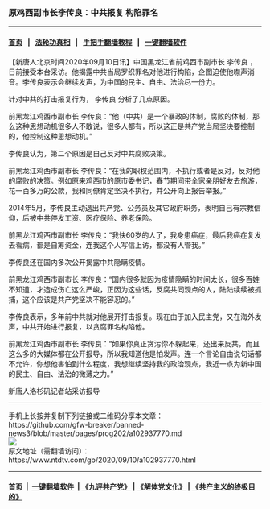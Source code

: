 ### 原鸡西副市长李传良：中共报复 构陷罪名
------------------------

#### [首页](https://github.com/gfw-breaker/banned-news3/blob/master/README.md) &nbsp;&nbsp;|&nbsp;&nbsp; [法轮功真相](https://github.com/begood0513/basic/blob/master/README.md)  &nbsp;&nbsp;|&nbsp;&nbsp; [手把手翻墙教程](https://github.com/gfw-breaker/guides/wiki)  &nbsp;&nbsp;|&nbsp;&nbsp; [一键翻墙软件](https://github.com/gfw-breaker/nogfw/blob/master/README.md)  



<div><div class="post_content" itemprop="articleBody">
 <p>
  【新唐人北京时间2020年09月10日讯】中国黑龙江省前鸡西市副市长
  <ok href="https://www.ntdtv.com/gb/李传良.htm">
   李传良
  </ok>
  ，日前接受本台采访。他揭露中共当局罗织罪名对他进行构陷，企图迫使他噤声消音。李传良表示会继续发声，为中国的民主、自由、法治尽一份力。
 </p>
 <p>
  针对中共的打击报复行为，
  <ok href="https://www.ntdtv.com/gb/李传良.htm">
   李传良
  </ok>
  分析了几点原因。
 </p>
 <p>
  前黑龙江鸡西市副市长 李传良：“他（中共）是一个暴政的体制，腐败的体制，那么这种思想动机很多人不敢说，很多人都有，所以这正是共产党当局坚决要控制的，他控制这种思想动机。”
 </p>
 <p>
  李传良认为，第二个原因是自己反对中共腐败决策。
 </p>
 <p>
  前黑龙江鸡西市副市长 李传良：“在我的职权范围内，不执行或者是反对，反对他的腐败的决策。例如原来鸡西市的原市委书记，春节期间带全家亲朋好友去旅游，花一百多万的公款，我和同僚肯定坚决不执行，并公开向上报告举报。”
 </p>
 <p>
  2014年5月，李传良主动退出共产党、公务员及其它政府职务，表明自己有宗教信仰，后被中共停发工资、医疗保险、养老保险。
 </p>
 <p>
  前黑龙江鸡西市副市长 李传良：“我快60岁的人了，我身患癌症，最后我癌症复发去看病，都是自筹资金，连我这个人写信上访，都没有人管我。”
 </p>
 <p>
  李传良还在国内多次公开揭露中共隐瞒疫情。
 </p>
 <p>
  前黑龙江鸡西市副市长 李传良：“国内很多就因为疫情隐瞒的时间太长，很多百姓不知道，才造成伤亡这么严峻，正因为这些话，反腐共同观点的人，陆陆续续被抓捕，这个应该是共产党坚决不能容忍的。”
 </p>
 <p>
  李传良表示，多年前中共就对他展开打击报复。现在由于加入民主党，又在海外发声，中共开始进行报复，以贪腐罪名构陷他。
 </p>
 <p>
  前黑龙江鸡西市副市长 李传良：“如果你真正贪污你不躲起来，还出来反共，而且这么多的大媒体都在公开报导，所以我知道他是怕发声。连一个言论自由说句话都不允许，你想他害怕到什么程度，我想继续坚持我的政治观点，我近一点为新中国的民主、自由、法治的微薄之力。”
 </p>
 <p>
  新唐人洛杉矶记者站采访报导
 </p>
 <div class="single_ad">
 </div>
</div>
</div>
<hr/>
手机上长按并复制下列链接或二维码分享本文章：<br/>
https://github.com/gfw-breaker/banned-news3/blob/master/pages/prog202/a102937770.md <br/>
<a href='https://github.com/gfw-breaker/banned-news3/blob/master/pages/prog202/a102937770.md'><img src='https://github.com/gfw-breaker/banned-news3/blob/master/pages/prog202/a102937770.md.png'/></a> <br/>
原文地址（需翻墙访问）：https://www.ntdtv.com/gb/2020/09/10/a102937770.html


------------------------
#### [首页](https://github.com/gfw-breaker/banned-news3/blob/master/README.md) &nbsp;|&nbsp; [一键翻墙软件](https://github.com/gfw-breaker/nogfw/blob/master/README.md) &nbsp;| [《九评共产党》](https://github.com/gfw-breaker/9ping.md/blob/master/README.md#九评之一评共产党是什么) | [《解体党文化》](https://github.com/gfw-breaker/jtdwh.md/blob/master/README.md) | [《共产主义的终极目的》](https://github.com/gfw-breaker/gczydzjmd.md/blob/master/README.md)


<img src='http://gfw-breaker.win/banned-news3/pages/prog202/a102937770.md' width='0px' height='0px'/>